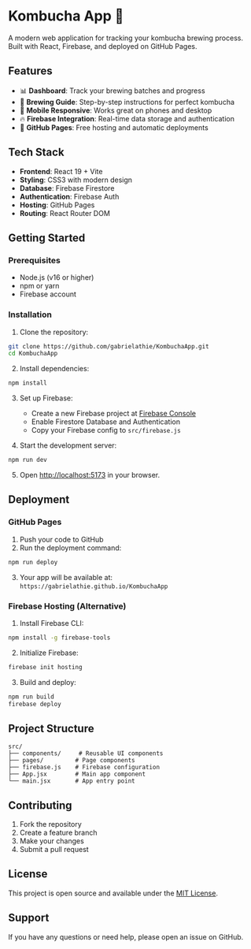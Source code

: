 # Kombucha App 🍵

A modern web application for tracking your kombucha brewing process. Built with React, Firebase, and deployed on GitHub Pages.

## Features

- 📊 **Dashboard**: Track your brewing batches and progress
- 📝 **Brewing Guide**: Step-by-step instructions for perfect kombucha
- 📱 **Mobile Responsive**: Works great on phones and desktop
- 🔥 **Firebase Integration**: Real-time data storage and authentication
- 🚀 **GitHub Pages**: Free hosting and automatic deployments

## Tech Stack

- **Frontend**: React 19 + Vite
- **Styling**: CSS3 with modern design
- **Database**: Firebase Firestore
- **Authentication**: Firebase Auth
- **Hosting**: GitHub Pages
- **Routing**: React Router DOM

## Getting Started

### Prerequisites

- Node.js (v16 or higher)
- npm or yarn
- Firebase account

### Installation

1. Clone the repository:

```bash
git clone https://github.com/gabrielathie/KombuchaApp.git
cd KombuchaApp
```

2. Install dependencies:

```bash
npm install
```

3. Set up Firebase:

   - Create a new Firebase project at [Firebase Console](https://console.firebase.google.com/)
   - Enable Firestore Database and Authentication
   - Copy your Firebase config to `src/firebase.js`

4. Start the development server:

```bash
npm run dev
```

5. Open [http://localhost:5173](http://localhost:5173) in your browser.

## Deployment

### GitHub Pages

1. Push your code to GitHub
2. Run the deployment command:

```bash
npm run deploy
```

3. Your app will be available at: `https://gabrielathie.github.io/KombuchaApp`

### Firebase Hosting (Alternative)

1. Install Firebase CLI:

```bash
npm install -g firebase-tools
```

2. Initialize Firebase:

```bash
firebase init hosting
```

3. Build and deploy:

```bash
npm run build
firebase deploy
```

## Project Structure

```
src/
├── components/     # Reusable UI components
├── pages/         # Page components
├── firebase.js    # Firebase configuration
├── App.jsx        # Main app component
└── main.jsx       # App entry point
```

## Contributing

1. Fork the repository
2. Create a feature branch
3. Make your changes
4. Submit a pull request

## License

This project is open source and available under the [MIT License](LICENSE).

## Support

If you have any questions or need help, please open an issue on GitHub.
